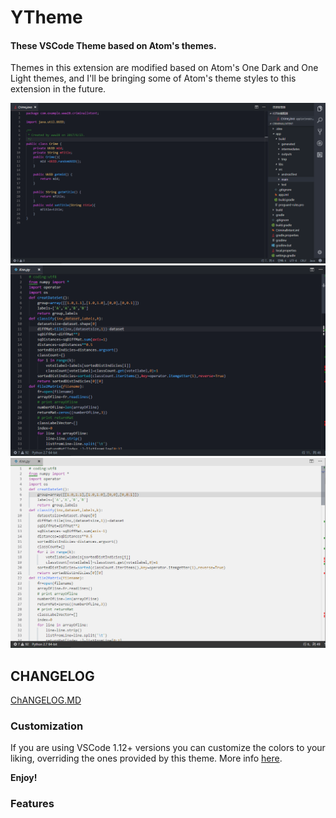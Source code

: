 # YTheme

<!-- [![Marketplace](https://vsmarketplacebadge.apphb.com/version/akamud.vscode-theme-onedark.svg)](https://marketplace.visualstudio.com/items/akamud.vscode-theme-onedark) [![Installs](https://vsmarketplacebadge.apphb.com/installs/akamud.vscode-theme-onedark.svg)](https://marketplace.visualstudio.com/items/akamud.vscode-theme-onedark) [![Ratings](https://vsmarketplacebadge.apphb.com/rating-short/akamud.vscode-theme-onedark.svg)](https://marketplace.visualstudio.com/items/akamud.vscode-theme-onedark) -->
<!-- [![Beerpay](https://img.shields.io/beerpay/akamud/vscode-theme-onedark.svg)](https://beerpay.io/akamud/vscode-theme-onedark)
VSCode Theme based on Atom's [One Dark](https://github.com/atom/one-dark-syntax) theme. Best rated One Dark theme port in the marketplace, **features full Workbench theming**. -->

#### These VSCode Theme based on Atom's themes.

Themes in this extension are modified based on Atom's One Dark and One Light themes, and I'll be bringing some of Atom's theme styles to this extension in the future.

![](https://raw.githubusercontent.com/czfadmin/Atom-One-Dark-Pro/master/screenshots/one-dark-theme-java-screenshot.PNG) ![](https://raw.githubusercontent.com/czfadmin/Atom-One-Dark-Pro/master/screenshots/one-dark-theme-screenshots.PNG) ![](https://raw.githubusercontent.com/czfadmin/Atom-One-Dark-Pro/master/screenshots/one-light-theme-python-screenshot.PNG)

## CHANGELOG

[ChANGELOG.MD](https://github.com/czfadmin/Atom-One-Dark-Pro/blob/master/CHANGELOG.md)

### Customization

If you are using VSCode 1.12+ versions you can customize the colors to your liking, overriding the ones provided by this theme. More info [here](https://code.visualstudio.com/docs/getstarted/theme-color-reference).

**Enjoy!**

### Features
